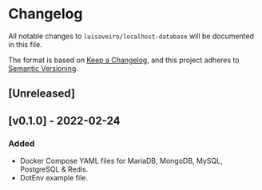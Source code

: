 # Changelog
All notable changes to `luisaveiro/localhost-database` will be documented in this file.

The format is based on [Keep a Changelog](https://keepachangelog.com/en/1.0.0/),
and this project adheres to [Semantic Versioning](https://semver.org/spec/v2.0.0.html).

## [Unreleased]

## [v0.1.0] - 2022-02-24
### Added
- Docker Compose YAML files for MariaDB, MongoDB, MySQL, PostgreSQL & Redis.
- DotEnv example file.
